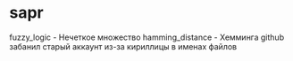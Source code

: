 # sapr
fuzzy_logic - Нечеткое множество
hamming_distance - Хемминга
github забанил старый аккаунт
 из-за кириллицы в именах файлов
